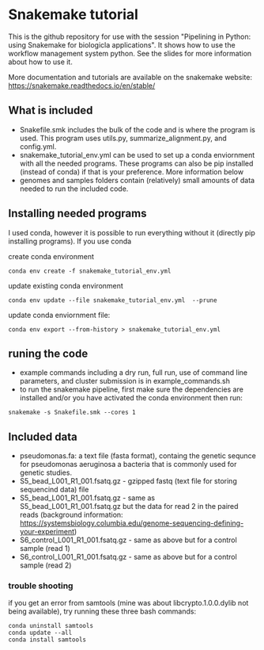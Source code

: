 # Snakemake tutorial
This is the github repository for use with the session 
"Pipelining in Python: using Snakemake for biologicla applications". It shows 
how to use the workflow management system python. See the slides for more
information about how to use it.

More documentation and tutorials are available on the snakemake website: 
https://snakemake.readthedocs.io/en/stable/ 

## What is included
- Snakefile.smk includes the bulk of the code and is where the program is used.
This program uses utils.py, summarize_alignment.py, and config.yml.
- snakemake_tutorial_env.yml can be used to set up a conda enviornment with all
the needed programs. These programs can also be pip installed (instead of conda)
if that is your preference. More information below
- genomes and samples folders contain (relatively) small amounts of data needed 
to run the included code.

## Installing needed programs
I used conda, however it is possible to run everything without it 
(directly pip installing programs). If you use conda

create conda environment
```shell script
conda env create -f snakemake_tutorial_env.yml
```

update existing conda environment
```shell script
conda env update --file snakemake_tutorial_env.yml  --prune
```

update conda enviornment file: 
```shell script
conda env export --from-history > snakemake_tutorial_env.yml
```

## runing the code
- example commands including a dry run, full run, use of command line parameters, 
and cluster submission is in example_commands.sh
- to run the snakemake pipeline, first make sure the dependencies are installed and/or
you have activated the conda environment then run:
```shell script
snakemake -s Snakefile.smk --cores 1
```

## Included data
- pseudomonas.fa: a text file (fasta format), containg the genetic sequnce for 
pseudomonas aeruginosa a bacteria that is commonly used for genetic studies.
- S5_bead_L001_R1_001.fsatq.gz - gzipped fastq (text file for storing sequencind data) file
- S5_bead_L001_R1_001.fsatq.gz - same as S5_bead_L001_R1_001.fsatq.gz but the data for read 2 in the
     paired reads (background information: https://systemsbiology.columbia.edu/genome-sequencing-defining-your-experiment)
- S6_control_L001_R1_001.fsatq.gz - same as above but for a control sample (read 1)
- S6_control_L001_R1_001.fsatq.gz - same as above but for a control sample (read 2)

### trouble shooting
if you get an error from samtools (mine was about libcrypto.1.0.0.dylib 
not being available), try running these three bash commands:
```shell script
conda uninstall samtools
conda update --all
conda install samtools
```

